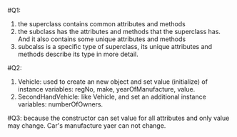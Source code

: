 #Q1: 
1. the superclass contains common attributes and methods
2. the subclass has the attributes and methods that the superclass has. And it also contains some unique attributes and methods
3. subcalss is a specific type of superclass, its unique attributes and methods describe its type in more detail.

#Q2:
1. Vehicle: used to create an new object and set value (initialize) of instance variables: regNo, make, yearOfManufacture, value.
2. SecondHandVehicle: like Vehicle, and set an additional instance variables: numberOfOwners.

#Q3:
because the constructor can set value for all attributes and only value may change. Car's manufacture yaer can not change.